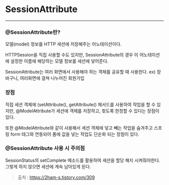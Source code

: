 # SessionAttribute
---
### @SessionAttribute란?
모델(model) 정보를 HTTP 세션에 저장해주는 어노테이션이다.

HTTPSession을 직접 사용할 수도 있지만, SessionAttribute의 경우 이 어노테이션에 설정한 이름에 해당하는 모델 정보를 세션에 넣어준다.

SessionAttribute는 여러 화면에서 사용해야 하는 객체를 공유할 때 사용한다.
ex) 장바구니, 여러화면에 걸쳐 나누어진 회원가입

### 장점
직접 세션 객체에 (setAttribute(), getAttribute() 메서드를 사용하여 작업을 할 수 있지만, @ModelAttribute가 세션에 객체를 저장하고, 찾도록 한정할 수 있다는 장점이 있다.

 또한 @ModelAttribute와 같이 사용해서 세션 객체에 넣고 빼는 작업을 숨겨주고 스프링 form 태그와 연동되어 폼에 값을 넣는 작업도 단순화 되는 장점이 있다.

### @SessionAttribute 사용 시 주의점
SessionStatus의 setComplete 메소드를 활용하여 세션을 할당 해지 시켜줘야한다.
그렇게 하지 않으면 세션에 계속 남아있게 된다.

> 출처 : https://2ham-s.tistory.com/309
